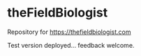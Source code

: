 # theFieldBiologist

Repository for https://thefieldbiologist.com

Test version deployed... feedback welcome.
